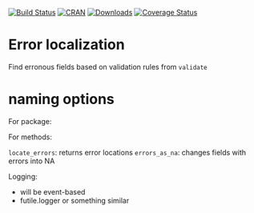 [![Build Status](https://travis-ci.org/data-cleaning/errorlocate.svg)](https://travis-ci.org/data-cleaning/errorlocate)
[![CRAN](http://www.r-pkg.org/badges/version/errorlocate)](http://cran.r-project.org/package=errorlocate/)
[![Downloads](http://cranlogs.r-pkg.org/badges/errorlocate)](http://www.r-pkg.org/pkg/errorlocate) 
[![Coverage Status](https://coveralls.io/repos/data-cleaning/errorlocate/badge.svg?branch=master&service=github)](https://coveralls.io/github/data-cleaning/errorlocate?branch=master)
# Error localization

Find erronous fields based on validation rules from `validate`

# naming options

For package:

For methods:

`locate_errors`: returns error locations
`errors_as_na`: changes fields with errors into NA

Logging:

- will be event-based
- futile.logger or something similar





